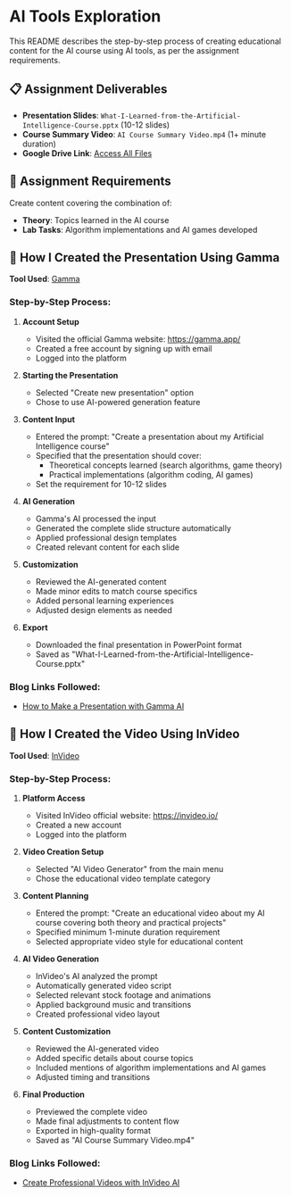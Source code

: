 # AI Tools Exploration

This README describes the step-by-step process of creating educational content for the AI course using AI tools, as per the assignment requirements.

## 📋 Assignment Deliverables

- **Presentation Slides**: `What-I-Learned-from-the-Artificial-Intelligence-Course.pptx` (10-12 slides)
- **Course Summary Video**: `AI Course Summary Video.mp4` (1+ minute duration)
- **Google Drive Link**: [Access All Files](https://drive.google.com/drive/folders/1Qnuqooarik-ilXzOi9K0TzAHnCzSHZp-?usp=drive_link)

## 📝 Assignment Requirements

Create content covering the combination of:

- **Theory**: Topics learned in the AI course
- **Lab Tasks**: Algorithm implementations and AI games developed

## 🎯 How I Created the Presentation Using Gamma

**Tool Used**: [Gamma](https://gamma.app/)

### Step-by-Step Process:

1. **Account Setup**

   - Visited the official Gamma website: https://gamma.app/
   - Created a free account by signing up with email
   - Logged into the platform

2. **Starting the Presentation**

   - Selected "Create new presentation" option
   - Chose to use AI-powered generation feature

3. **Content Input**

   - Entered the prompt: "Create a presentation about my Artificial Intelligence course"
   - Specified that the presentation should cover:
     - Theoretical concepts learned (search algorithms, game theory)
     - Practical implementations (algorithm coding, AI games)
   - Set the requirement for 10-12 slides

4. **AI Generation**

   - Gamma's AI processed the input
   - Generated the complete slide structure automatically
   - Applied professional design templates
   - Created relevant content for each slide

5. **Customization**

   - Reviewed the AI-generated content
   - Made minor edits to match course specifics
   - Added personal learning experiences
   - Adjusted design elements as needed

6. **Export**
   - Downloaded the final presentation in PowerPoint format
   - Saved as "What-I-Learned-from-the-Artificial-Intelligence-Course.pptx"

### Blog Links Followed:

- [How to Make a Presentation with Gamma AI](https://www.youtube.com/watch?v=V0lGbone1fM)

## 🎥 How I Created the Video Using InVideo

**Tool Used**: [InVideo](https://invideo.io/)

### Step-by-Step Process:

1. **Platform Access**

   - Visited InVideo official website: https://invideo.io/
   - Created a new account
   - Logged into the platform

2. **Video Creation Setup**

   - Selected "AI Video Generator" from the main menu
   - Chose the educational video template category

3. **Content Planning**

   - Entered the prompt: "Create an educational video about my AI course covering both theory and practical projects"
   - Specified minimum 1-minute duration requirement
   - Selected appropriate video style for educational content

4. **AI Video Generation**

   - InVideo's AI analyzed the prompt
   - Automatically generated video script
   - Selected relevant stock footage and animations
   - Applied background music and transitions
   - Created professional video layout

5. **Content Customization**

   - Reviewed the AI-generated video
   - Added specific details about course topics
   - Included mentions of algorithm implementations and AI games
   - Adjusted timing and transitions

6. **Final Production**
   - Previewed the complete video
   - Made final adjustments to content flow
   - Exported in high-quality format
   - Saved as "AI Course Summary Video.mp4"

### Blog Links Followed:

- [Create Professional Videos with InVideo AI](https://www.youtube.com/watch?v=4g6sOMaOQP8)

